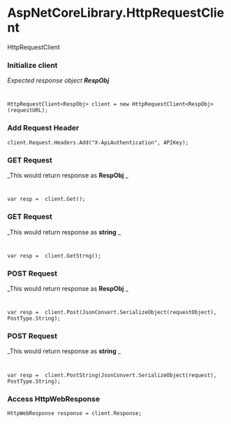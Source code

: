 # AspNetCoreLibrary.HttpRequestClient
HttpRequestClient

### Initialize client 
_Expected response object **RespObj**_ 
#
`HttpRequestClient<RespObj> client = new HttpRequestClient<RespObj>(requestURL);`

### Add Request Header
`client.Request.Headers.Add("X-ApiAuthentication", APIKey);`

### **GET** Request  
_This would return response as **RespObj** _
#
`var resp =  client.Get();`

### **GET** Request  
_This would return response as **string** _
#
`var resp =  client.GetStrng();`

### **POST** Request  
_This would return response as **RespObj** _
#
`var resp =  client.Post(JsonConvert.SerializeObject(requestObject), PostType.String);`

### **POST** Request  
_This would return response as **string** _
#
`var resp =  client.PostString(JsonConvert.SerializeObject(request), PostType.String);`

### Access HttpWebResponse
`HttpWebResponse response = client.Response;`
